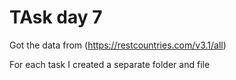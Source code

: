 # TAsk day 7

Got the data from (https://restcountries.com/v3.1/all)

For each task I created a separate folder and file  
